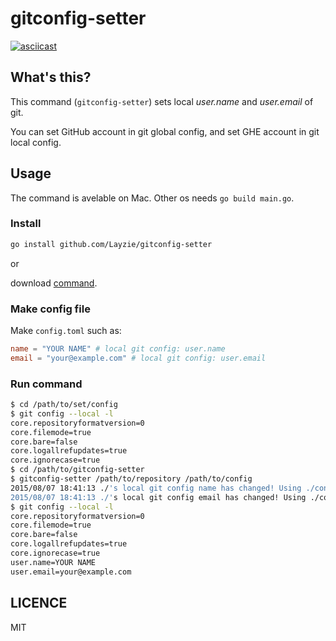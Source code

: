 # gitconfig-setter

[![asciicast](https://asciinema.org/a/24772.png)](https://asciinema.org/a/24772)

## What's this?

This command (`gitconfig-setter`) sets local *user.name* and *user.email* of git.

You can set GitHub account in git global config, and set GHE account in git local config.

## Usage

The command is avelable on Mac. Other os needs `go build main.go`.

### Install

```sh
go install github.com/Layzie/gitconfig-setter
```

or

download [command](https://github.com/Layzie/gitconfig-setter/releases/download/0.0.1/gitconfig-setter).

### Make config file

Make `config.toml` such as:

```toml
name = "YOUR NAME" # local git config: user.name
email = "your@example.com" # local git config: user.email
```

### Run command
```sh
$ cd /path/to/set/config
$ git config --local -l
core.repositoryformatversion=0
core.filemode=true
core.bare=false
core.logallrefupdates=true
core.ignorecase=true
$ cd /path/to/gitconfig-setter
$ gitconfig-setter /path/to/repository /path/to/config
2015/08/07 18:41:13 ./'s local git config name has changed! Using ./config.toml
2015/08/07 18:41:13 ./'s local git config email has changed! Using ./config.toml
$ git config --local -l
core.repositoryformatversion=0
core.filemode=true
core.bare=false
core.logallrefupdates=true
core.ignorecase=true
user.name=YOUR NAME
user.email=your@example.com
```

## LICENCE

MIT
